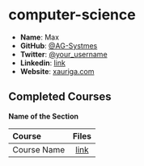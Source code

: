 # computer-science

- **Name**: Max
- **GitHub**: [@AG-Systmes]()
- **Twitter**: [@your_username]()
- **Linkedin**: [link]()
- **Website**: [xauriga.com]()

## Completed Courses

**Name of the Section**

Course|Files
:--|:--:
Course Name| [link]()
